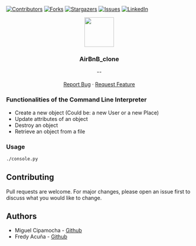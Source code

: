 [![Contributors][contributors-shield]][contributors-url]
[![Forks][forks-shield]][forks-url]
[![Stargazers][stars-shield]][stars-url]
[![Issues][issues-shield]][issues-url]
[![LinkedIn][linkedin-shield]][linkedin-url]


<p align="center">
  <img src="https://cdn0.iconfinder.com/data/icons/picons-social/57/68-airbnb-2-512.png" width="80" height="80">
  <h3 align="center">AirBnB_clone</h3>

  <p align="center">
        <em>--</em>
    <br /><br />
    <a href="https://github.com/MiguelCF06/AirBnB_clone/issues">Report Bug</a>
    ·
    <a href="https://github.com/MiguelCF06/AirBnB_clone/issues">Request Feature</a>
  </p>
</p>

### Functionalities of the Command Line Interpreter
* Create a new object (Could be: a new User or a new Place)
* Update attributes of an object
* Destroy an object
* Retrieve an object from a file

### Usage
```sh
./console.py
```


## Contributing
Pull requests are welcome. For major changes, please open an issue first to discuss what you would like to change.

## Authors
* Miguel Cipamocha - [Github](https://github.com/MiguelCF06)
* Fredy Acuña - [Github](https://github.com/fredhii)


[contributors-shield]: https://img.shields.io/github/contributors/MiguelCF06/AirBnB_clone?style=flat-square
[contributors-url]: https://github.com/MiguelCF06/AirBnB_clone/graphs/contributors
[forks-shield]: https://img.shields.io/github/forks/MiguelCF06/AirBnB_clone.svg?style=flat-square
[forks-url]: https://github.com/MiguelCF06/AirBnB_clone/network/members
[stars-shield]: https://img.shields.io/github/stars/MiguelCF06/AirBnB_clone.svg?style=flat-square
[stars-url]: https://github.com/MiguelCF06/AirBnB_clone/stargazers
[issues-shield]: https://img.shields.io/github/issues/MiguelCF06/AirBnB_clone?style=flat-square
[issues-url]: https://github.com/MiguelCF06/AirBnB_clone/issues
[linkedin-shield]: https://img.shields.io/badge/-LinkedIn-black.svg?style=flat-square&logo=linkedin&colorB=555
[linkedin-url]: https://linkedin.com/in/fredhii
